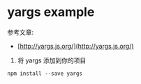# yargs example 

参考文章:
* [http://yargs.js.org/](http://yargs.js.org/)



1. 将 yargs 添加到你的项目 
```
npm install --save yargs
```

